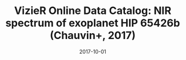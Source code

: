 ---
title: "VizieR Online Data Catalog: NIR spectrum of exoplanet HIP 65426b (Chauvin+, 2017)"
collection: publications
permalink: /publication/2017-10-01-13
date: 2017-10-01
venue: 'VizieR Online Data Catalog'
---